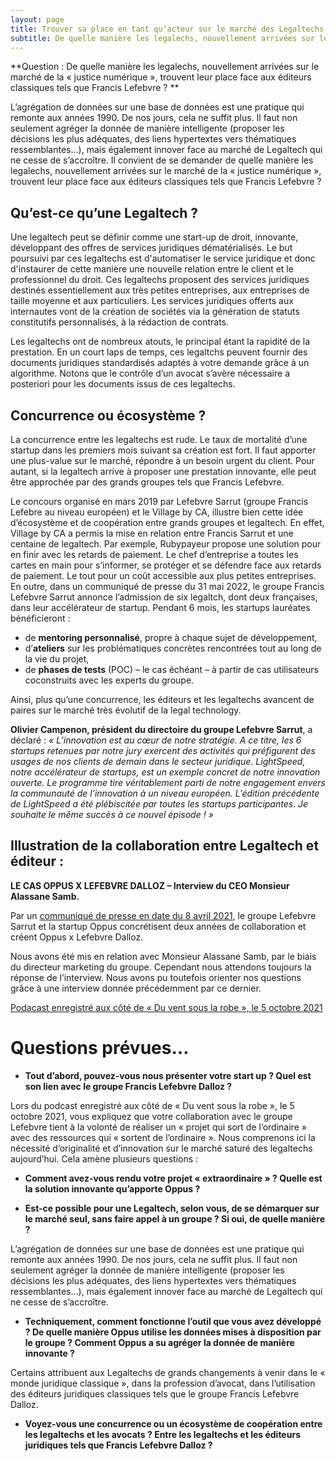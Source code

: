 ```yaml
---
layout: page
title: Trouver sa place en tant qu’acteur sur le marché des Legaltechs. 
subtitle: De quelle manière les legalechs, nouvellement arrivées sur le marché de la « justice numérique », trouvent leur place face aux éditeurs classiques tels que Francis Lefebvre ? 
---
```


**Question : De quelle manière les legalechs, nouvellement arrivées sur le marché de la « justice numérique », trouvent leur place face aux éditeurs classiques tels que Francis Lefebvre ? **

L’agrégation de données sur une base de données est une pratique qui remonte aux années 1990. De nos jours, cela ne suffit plus. Il faut non seulement agréger la donnée de manière intelligente (proposer les décisions les plus adéquates, des liens hypertextes vers thématiques ressemblantes…), mais également innover face au marché de Legaltech qui ne cesse de s’accroître. Il convient de se demander de quelle manière les legalechs, nouvellement arrivées sur le marché de la « justice numérique », trouvent leur place face aux éditeurs classiques tels que Francis Lefebvre ? 

## Qu’est-ce qu’une Legaltech ? 

Une legaltech peut se définir comme une start-up de droit, innovante, développant des offres de services juridiques dématérialisés. Le but poursuivi par ces legaltechs est d'automatiser le service juridique et donc d'instaurer de cette manière une nouvelle relation entre le client et le professionnel du droit. Ces legaltechs proposent des services juridiques destinés essentiellement aux très petites entreprises, aux entreprises de taille moyenne et aux particuliers. Les services juridiques offerts aux internautes vont de la création de sociétés via la génération de statuts constitutifs personnalisés, à la rédaction de contrats. 

Les legaltechs ont de nombreux atouts, le principal étant la rapidité de la prestation. En un court laps de temps, ces legaltchs peuvent fournir des documents juridiques standardisés adaptés à votre demande grâce à un algorithme.  Notons que le contrôle d’un avocat s’avère nécessaire a posteriori pour les documents issus de ces legaltechs.


## Concurrence ou écosystème ? 

La concurrence entre les legaltechs est rude. Le taux de mortalité d’une startup dans les premiers mois suivant sa création est fort. Il faut apporter une plus-value sur le marché, répondre à un besoin urgent du client. Pour autant, si la legaltech arrive à proposer une prestation innovante, elle peut être approchée par des grands groupes tels que Francis Lefebvre. 

Le concours organisé en mars 2019 par Lefebvre Sarrut (groupe Francis Lefebre au niveau européen) et le Village by CA, illustre bien cette idée d’écosystème et de coopération entre grands groupes et legaltech. En effet, Village by CA a permis la mise en relation entre Francis Sarrut et une centaine de legaltech. Par exemple, Rubypayeur propose une solution pour en finir avec les retards de paiement. Le chef d’entreprise a toutes les cartes en main pour s’informer, se protéger et se défendre face aux retards de paiement. Le tout pour un coût accessible aux plus petites entreprises.
En outre, dans un communiqué de presse du 31 mai 2022, le groupe Francis Lefebvre Sarrut annonce l’admission de six legaltch, dont deux françaises, dans leur accélérateur de startup. Pendant 6 mois, les startups lauréates bénéficieront :
* de **mentoring personnalisé**, propre à chaque sujet de développement,
* d’**ateliers** sur les problématiques concrètes rencontrées tout au long de la vie du projet,
* de **phases de tests** (POC) – le cas échéant – à partir de cas utilisateurs coconstruits avec les experts du groupe.
 
Ainsi, plus qu’une concurrence, les éditeurs et les legaltechs avancent de paires sur le marché très évolutif de la legal technology. 

**Olivier Campenon, président du directoire du groupe Lefebvre Sarrut**, a déclaré : *« L’innovation est au cœur de notre stratégie. A ce titre, les 6 startups retenues par notre jury exercent des activités qui préfigurent des usages de nos clients de demain dans le secteur juridique. LightSpeed, notre accélérateur de startups, est un exemple concret de notre innovation ouverte. Le programme tire véritablement parti de notre engagement envers la communauté de l’innovation à un niveau européen. L’édition précédente de LightSpeed a été plébiscitée par toutes les startups participantes. Je souhaite le même succès à ce nouvel épisode ! »*

## Illustration de la collaboration entre Legaltech et éditeur :
**LE CAS OPPUS X LEFEBVRE DALLOZ – Interview du CEO Monsieur Alassane Samb.** 

Par un [communiqué de presse en date du 8 avril 2021](https://www.lefebvre-sarrut.eu/2021/04/08/communique-de-presse-le-groupe-lefebvre-sarrut-et-la-startup-oppus-concretisent-deux-annees-de-collaboration-et-creent-oppus-x-lefebvre-dalloz/), le groupe Lefebvre Sarrut et la startup Oppus concrétisent deux années de collaboration et créent Oppus x Lefebvre Dalloz.


Nous avons été mis en relation avec Monsieur Alassane Samb, par le biais du directeur marketing du groupe. Cependant nous attendons toujours la réponse de l’interview. Nous avons pu toutefois orienter nos questions grâce à une interview donnée précédemment par ce dernier. 

[Podacast enregistré aux côté de « Du vent sous la robe », le 5 octobre 2021](https://du-vent-sous-la-robe.com/episode/oppus-ou-comment-construire-un-projet-innovant-en-unissant-les-forces-dun-grand-groupe-et-dune-start-up-alassane-samb-camille-sztejnhorn-et-mathieu-bouillon/) 


# Questions prévues… 

* **Tout d’abord, pouvez-vous nous présenter votre start up ? Quel est son lien avec le groupe Francis Lefebvre Dalloz ?** 

Lors du podcast enregistré aux côté de « Du vent sous la robe », le 5 octobre 2021, vous expliquez que votre collaboration avec le groupe Lefebvre tient à la volonté de réaliser un « projet qui sort de l’ordinaire » avec des ressources qui « sortent de l’ordinaire ». Nous comprenons ici la nécessité d’originalité et d’innovation sur le marché saturé des legaltechs aujourd’hui. Cela amène plusieurs questions : 

*	**Comment avez-vous rendu votre projet « extraordinaire » ? Quelle est la solution innovante qu’apporte Oppus ?** 

*	**Est-ce possible pour une Legaltech, selon vous, de se démarquer sur le marché seul, sans faire appel à un groupe ? Si oui, de quelle manière ?** 

L’agrégation de données sur une base de données est une pratique qui remonte aux années 1990. De nos jours, cela ne suffit plus. Il faut non seulement agréger la donnée de manière intelligente (proposer les décisions les plus adéquates, des liens hypertextes vers thématiques ressemblantes…), mais également innover face au marché de Legaltech qui ne cesse de s’accroître. 

* **Techniquement, comment fonctionne l’outil que vous avez développé ? De quelle manière Oppus utilise les données mises à disposition par le groupe ? Comment Oppus a su agréger la donnée de manière innovante ?**

Certains attribuent aux Legaltechs de grands changements à venir dans le « monde juridique classique », dans la profession d’avocat, dans l’utilisation des éditeurs juridiques classiques tels que le groupe Francis Lefebvre Dalloz. 

*	**Voyez-vous une concurrence ou un écosystème de coopération entre les legaltechs et les avocats ? Entre les legaltechs et les éditeurs juridiques tels que Francis Lefebvre Dalloz ?** 




